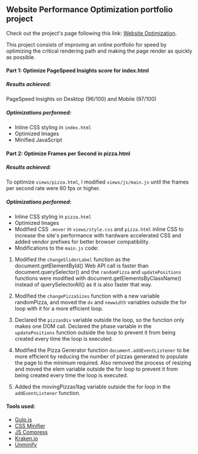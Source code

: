 ## Website Performance Optimization portfolio project

Check out the project's page following this link: [Website Optimization](http://romanrodriguez.github.io/frontend-nanodegree-website-optimization/).

This project consists of improving an online portfolio for speed by optimizing the critical rendering path and making the page render as quickly as possible.

#### Part 1: Optimize PageSpeed Insights score for index.html

##### Results achieved: 
PageSpeed Insights on Desktop (96/100) and Mobile (97/100)

##### Optimizations performed:

* Inline CSS styling in `index.html`
* Optimized Images
* Minified JavaScript

#### Part 2: Optimize Frames per Second in pizza.html

##### Results achieved:
To optimize `views/pizza.html`, I modified `views/js/main.js` until the frames per second rate were 60 fps or higher.

##### Optimizations performed:

* Inline CSS styling in `pizza.html`
* Optimized Images
* Modified CSS `.mover` in `views/style.css` and `pizza.html` inline CSS to increase the site's performance with hardware accelerated CSS and added vendor prefixes for better browser compatibility.
* Modifications to the `main.js` code:

1. Modified the `changeSliderLabel` function as the document.getElementById() Web API call is faster than document.querySelector() and the `randomPizza` and `updatePositions` functions were modified with document.getElementsByClassName() instead of querySelectorAll() as it is also faster that way.

2. Modified the `changePizzaSizes` function with a new variable randomPizza, and moved the `dx` and `newwidth` variables outside the for loop with it for a more efficient loop.

3. Declared the `pizzasDiv` variable outside the loop, so the function only makes one DOM call. Declared the phase variable in the `updatePositions` function outside the loop to prevent it from being created every time the loop is executed.

3. Modified the Pizza Generator function `document.addEventListener` to be more efficient by reducing the number of pizzas generated to populate the page to the minimum required. Also removed the process of resizing and moved the elem variable outside the for loop to prevent it from being created every time the loop is executed. 

5. Added the movingPizzas1tag variable outside the for loop in the `addEventListener` function.


#### Tools used:
* [Gulp.js](http://gulpjs.com/)
* [CSS Minifier](http://cssminifier.com/)
* [JS Compress](http://jscompress.com/)
* [Kraken.io](http://kraken.io/)
* [Unminify](http://unminify.com)
